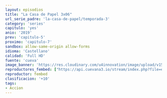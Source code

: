 ```yaml
---
layout: episodios
title: "La Casa de Papel 3x06"
url_serie_padre: 'la-casa-de-papel/temporada-3'
category: 'series'
capitulo: 'yes'
anio: '2019'
prev: 'capitulo-5'
proximo: 'capitulo-7'
sandbox: allow-same-origin allow-forms
idioma: 'Castellano'
calidad: 'Full HD'
fuente: 'cueva'
image_banner: 'https://res.cloudinary.com/u4innovation/image/upload/v1563567323/casa3-banner-min_yqqryd.jpg'
reproductores_fembed: ["https://api.cuevana3.io/stream/index.php?file=ek5lbm9xYWNrS0xYMTZLa2xNbkdvY3ZTb3BtZng4TGp6ZFpobGFMUGtPSFQxYWFYWU1QUDFORGNwcVpnbEplc2xaTnJZSlRTMGViVTBxZGdsdEhPb3RqWGFXWnBtcFNsbHNLR2gzV3l3THVvd29aaVpzR21vNXJDaFhlSndaU2gwZE5uVmFuRHpkekkwbmVYcHNiR3JaV1lhMlZwbTVxc25KUnlvcUxWMWRMWTNLT1hjTlhHNWMzSQ","Castellano","https://jplayer.club/v/-dlk5hpwn80k0pg","Castellano","https://feurl.com/v/1-p6etjqq1ggpj2","Castellano"]
reproductor: fembed
clasificacion: '+10'
tags:
- Accion
---
```












